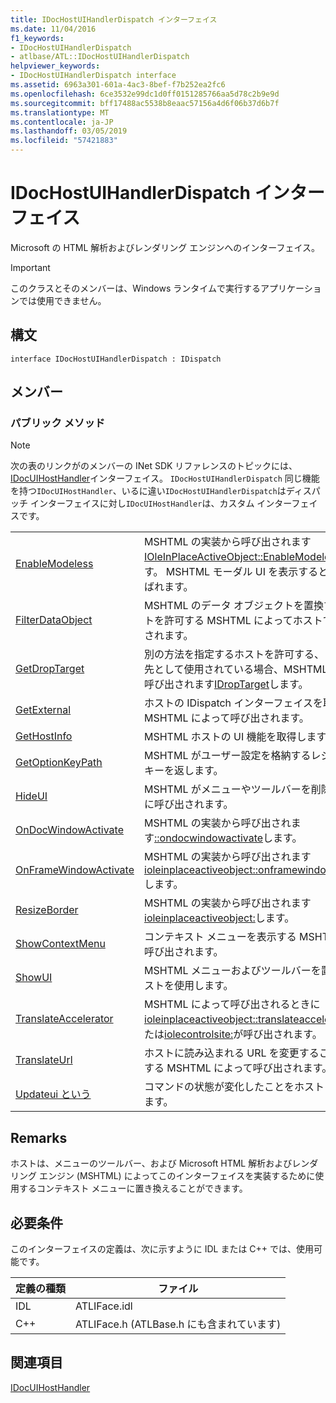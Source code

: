 ```yaml
---
title: IDocHostUIHandlerDispatch インターフェイス
ms.date: 11/04/2016
f1_keywords:
- IDocHostUIHandlerDispatch
- atlbase/ATL::IDocHostUIHandlerDispatch
helpviewer_keywords:
- IDocHostUIHandlerDispatch interface
ms.assetid: 6963a301-601a-4ac3-8bef-f7b252ea2fc6
ms.openlocfilehash: 6ce3532e99dc1d0ff0151285766aa5d78c2b9e9d
ms.sourcegitcommit: bff17488ac5538b8eaac57156a4d6f06b37d6b7f
ms.translationtype: MT
ms.contentlocale: ja-JP
ms.lasthandoff: 03/05/2019
ms.locfileid: "57421883"
---
```

# <a name="idochostuihandlerdispatch-interface"></a>IDocHostUIHandlerDispatch インターフェイス

Microsoft の HTML 解析およびレンダリング エンジンへのインターフェイス。

> [!IMPORTANT]
>  このクラスとそのメンバーは、Windows ランタイムで実行するアプリケーションでは使用できません。

## <a name="syntax"></a>構文

```
interface IDocHostUIHandlerDispatch : IDispatch
```

## <a name="members"></a>メンバー

### <a name="public-methods"></a>パブリック メソッド

> [!NOTE]
>  次の表のリンクがのメンバーの INet SDK リファレンスのトピックには、 [IDocUIHostHandler](https://msdn.microsoft.com/library/aa753260.aspx)インターフェイス。 `IDocHostUIHandlerDispatch` 同じ機能を持つ`IDocUIHostHandler`、いるに違い`IDocHostUIHandlerDispatch`はディスパッチ インターフェイスに対し`IDocUIHostHandler`は、カスタム インターフェイスです。

|||
|-|-|
|[EnableModeless](/previous-versions/windows/internet-explorer/ie-developer/platform-apis/aa753253\(v=vs.85\))|MSHTML の実装から呼び出されます[IOleInPlaceActiveObject::EnableModeless](/windows/desktop/api/oleidl/nf-oleidl-ioleinplaceactiveobject-enablemodeless)します。 MSHTML モーダル UI を表示するときとも呼ばれます。|
|[FilterDataObject](/previous-versions/windows/internet-explorer/ie-developer/platform-apis/aa753254\(v=vs.85\))|MSHTML のデータ オブジェクトを置換するホストを許可する MSHTML によってホストで呼び出されます。|
|[GetDropTarget](/previous-versions/windows/internet-explorer/ie-developer/platform-apis/aa753255\(v=vs.85\))|別の方法を指定するホストを許可する、ドロップ先として使用されている場合、MSHTML によって呼び出されます[IDropTarget](/windows/desktop/api/oleidl/nn-oleidl-idroptarget)します。|
|[GetExternal](/previous-versions/windows/internet-explorer/ie-developer/platform-apis/aa753256\(v=vs.85\))|ホストの IDispatch インターフェイスを取得する MSHTML によって呼び出されます。|
|[GetHostInfo](/previous-versions/windows/internet-explorer/ie-developer/platform-apis/aa753257\(v=vs.85\))|MSHTML ホストの UI 機能を取得します。|
|[GetOptionKeyPath](/previous-versions/windows/internet-explorer/ie-developer/platform-apis/aa753258\(v=vs.85\))|MSHTML がユーザー設定を格納するレジストリ キーを返します。|
|[HideUI](/previous-versions/windows/internet-explorer/ie-developer/platform-apis/aa753259\(v=vs.85\))|MSHTML がメニューやツールバーを削除するときに呼び出されます。|
|[OnDocWindowActivate](/previous-versions/windows/internet-explorer/ie-developer/platform-apis/aa753261\(v=vs.85\))|MSHTML の実装から呼び出されます[::ondocwindowactivate](/windows/desktop/api/oleidl/nf-oleidl-ioleinplaceactiveobject-ondocwindowactivate)します。|
|[OnFrameWindowActivate](/previous-versions/windows/internet-explorer/ie-developer/platform-apis/aa753262\(v=vs.85\))|MSHTML の実装から呼び出されます[ioleinplaceactiveobject::onframewindowactivate](/windows/desktop/api/oleidl/nf-oleidl-ioleinplaceactiveobject-onframewindowactivate)します。|
|[ResizeBorder](/previous-versions/windows/internet-explorer/ie-developer/platform-apis/aa753263\(v=vs.85\))|MSHTML の実装から呼び出されます[ioleinplaceactiveobject:](/windows/desktop/api/oleidl/nf-oleidl-ioleinplaceactiveobject-resizeborder)します。|
|[ShowContextMenu](/previous-versions/windows/internet-explorer/ie-developer/platform-apis/aa753264\(v=vs.85\))|コンテキスト メニューを表示する MSHTML から呼び出されます。|
|[ShowUI](/previous-versions/windows/internet-explorer/ie-developer/platform-apis/aa753265\(v=vs.85\))|MSHTML メニューおよびツールバーを置換するホストを使用します。|
|[TranslateAccelerator](/previous-versions/windows/internet-explorer/ie-developer/platform-apis/aa753266\(v=vs.85\))|MSHTML によって呼び出されるときに[ioleinplaceactiveobject::translateaccelerator](/windows/desktop/api/oleidl/nf-oleidl-ioleinplaceactiveobject-translateaccelerator)または[iolecontrolsite:](/windows/desktop/api/ocidl/nf-ocidl-iolecontrolsite-translateaccelerator)が呼び出されます。|
|[TranslateUrl](/previous-versions/windows/internet-explorer/ie-developer/platform-apis/aa753267\(v=vs.85\))|ホストに読み込まれる URL を変更することを許可する MSHTML によって呼び出されます。|
|[Updateui という](/previous-versions/windows/internet-explorer/ie-developer/platform-apis/aa753268\(v=vs.85\))|コマンドの状態が変化したことをホストに通知します。|

## <a name="remarks"></a>Remarks

ホストは、メニューのツールバー、および Microsoft HTML 解析およびレンダリング エンジン (MSHTML) によってこのインターフェイスを実装するために使用するコンテキスト メニューに置き換えることができます。

## <a name="requirements"></a>必要条件

このインターフェイスの定義は、次に示すように IDL または C++ では、使用可能です。

|定義の種類|ファイル|
|---------------------|----------|
|IDL|ATLIFace.idl|
|C++|ATLIFace.h (ATLBase.h にも含まれています)|

## <a name="see-also"></a>関連項目

[IDocUIHostHandler](https://msdn.microsoft.com/library/aa753260.aspx)
